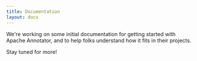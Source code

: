 ```yaml
---
title: Documentation
layout: docs
---
```


We're working on some initial documentation for getting started with Apache
Annotator, and to help folks understand how it fits in their projects.

Stay tuned for more!
